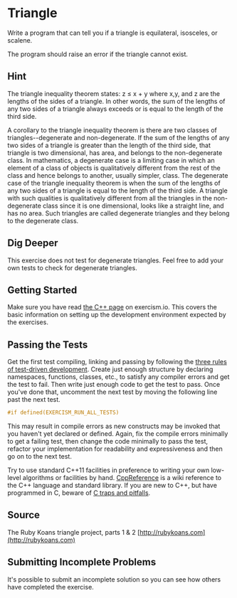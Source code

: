 # Triangle

Write a program that can tell you if a triangle is equilateral, isosceles, or scalene.

The program should raise an error if the triangle cannot exist.

## Hint

The triangle inequality theorem states:
z ≤ x + y
where x,y, and z are the lengths of the sides of a triangle. In other words, the
sum of the lengths of any two sides of a triangle always exceeds or is equal to
the length of the third side.

A corollary to the triangle inequality theorem is there are two classes of
triangles--degenerate and non-degenerate. If the sum of the lengths of any two
sides of a triangle is greater than the length of the third side, that triangle
is two dimensional, has area, and belongs to the non-degenerate class. In
mathematics, a degenerate case is a limiting case in which an element of a class
of objects is qualitatively different from the rest of the class and hence
belongs to another, usually simpler, class. The degenerate case of the triangle
inequality theorem is when the sum of the lengths of any two sides of a triangle
is equal to the length of the third side. A triangle with such qualities is
qualitatively different from all the triangles in the non-degenerate class since
it is one dimensional, looks like a straight line, and has no area. Such
triangles are called degenerate triangles and they belong to the degenerate
class.

## Dig Deeper

This exercise does not test for degenerate triangles. Feel free to add your own
tests to check for degenerate triangles.

## Getting Started

Make sure you have read [the C++ page](http://exercism.io/languages/cpp) on
exercism.io.  This covers the basic information on setting up the development
environment expected by the exercises.

## Passing the Tests

Get the first test compiling, linking and passing by following the [three
rules of test-driven development](http://butunclebob.com/ArticleS.UncleBob.TheThreeRulesOfTdd).
Create just enough structure by declaring namespaces, functions, classes,
etc., to satisfy any compiler errors and get the test to fail.  Then write
just enough code to get the test to pass.  Once you've done that,
uncomment the next test by moving the following line past the next test.

```C++
#if defined(EXERCISM_RUN_ALL_TESTS)
```

This may result in compile errors as new constructs may be invoked that
you haven't yet declared or defined.  Again, fix the compile errors minimally
to get a failing test, then change the code minimally to pass the test,
refactor your implementation for readability and expressiveness and then
go on to the next test.

Try to use standard C++11 facilities in preference to writing your own
low-level algorithms or facilities by hand.  [CppReference](http://en.cppreference.com/)
is a wiki reference to the C++ language and standard library.  If you
are new to C++, but have programmed in C, beware of
[C traps and pitfalls](http://www.slideshare.net/LegalizeAdulthood/c-traps-and-pitfalls-for-c-programmers).

## Source

The Ruby Koans triangle project, parts 1 & 2 [http://rubykoans.com](http://rubykoans.com)

## Submitting Incomplete Problems
It's possible to submit an incomplete solution so you can see how others have completed the exercise.

